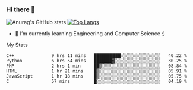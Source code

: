 ### Hi there 👋

![Anurag's GitHub stats](https://github-readme-stats.vercel.app/api?username=MatteoIorio11&show_icons=true&theme=dark) 
[![Top Langs](https://github-readme-stats.vercel.app/api/top-langs/?username=MatteoIorio11&theme=dark)](https://github.com/MatteoIorio11/github-readme-stats)

- 🌱 I’m currently learning Engineering and Computer Science :)

<!--
**MatteoIorio11/MatteoIorio11** is a ✨ _special_ ✨ repository because its `README.md` (this file) appears on your GitHub profile.

Here are some ideas to get you started:

- 🔭 I’m currently working on ...
- 🌱 I’m currently learning ...
- 👯 I’m looking to collaborate on ...
- 🤔 I’m looking for help with ...
- 💬 Ask me about ...
- 📫 How to reach me: ...
- 😄 Pronouns: ...
- ⚡ Fun fact: ...
-->
My Stats
<!--START_SECTION:waka-->

```text
C++              9 hrs 11 mins   ██████████░░░░░░░░░░░░░░░   40.22 %
Python           6 hrs 54 mins   ███████▓░░░░░░░░░░░░░░░░░   30.25 %
PHP              2 hrs 1 min     ██▒░░░░░░░░░░░░░░░░░░░░░░   08.84 %
HTML             1 hr 21 mins    █▒░░░░░░░░░░░░░░░░░░░░░░░   05.91 %
JavaScript       1 hr 18 mins    █▒░░░░░░░░░░░░░░░░░░░░░░░   05.75 %
C                57 mins         █░░░░░░░░░░░░░░░░░░░░░░░░   04.19 %
```

<!--END_SECTION:waka-->
